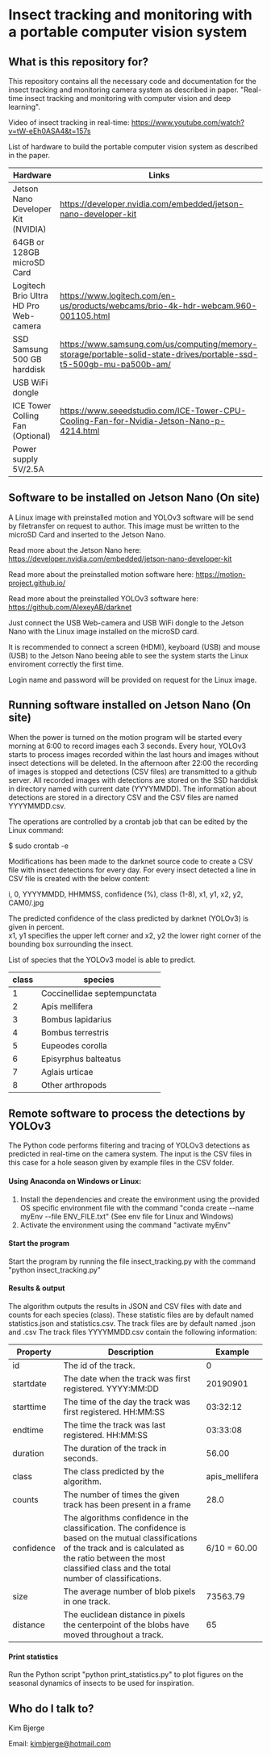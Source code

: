 # Insect tracking and monitoring with a portable computer vision system #

## What is this repository for? ##

This repository contains all the necessary code and documentation for the insect tracking and monitoring camera system as described in paper.
"Real-time insect tracking and monitoring with computer vision and deep learning".

Video of insect tracking in real-time: https://www.youtube.com/watch?v=tW-eEh0ASA4&t=157s

List of hardware to build the portable computer vision system as described in the paper.

| Hardware                                | Links                                                           |
|-----------------------------------------|------------------------------------------------------------------  |
| Jetson Nano Developer Kit (NVIDIA)      | https://developer.nvidia.com/embedded/jetson-nano-developer-kit |
| 64GB or 128GB microSD Card              | |
| Logitech Brio Ultra HD Pro Web-camera   | https://www.logitech.com/en-us/products/webcams/brio-4k-hdr-webcam.960-001105.html |
| SSD Samsung 500 GB harddisk             | https://www.samsung.com/us/computing/memory-storage/portable-solid-state-drives/portable-ssd-t5-500gb-mu-pa500b-am/ |
| USB WiFi dongle                         | |
| ICE Tower Colling Fan (Optional)        | https://www.seeedstudio.com/ICE-Tower-CPU-Cooling-Fan-for-Nvidia-Jetson-Nano-p-4214.html |
| Power supply 5V/2.5A                    | |


## Software to be installed on Jetson Nano (On site)

A Linux image with preinstalled motion and YOLOv3 software will be send by filetransfer on request to author.
This image must be written to the microSD Card and inserted to the Jetson Nano. 

Read more about the Jetson Nano here:
https://developer.nvidia.com/embedded/jetson-nano-developer-kit

Read more about the preinstalled motion software here:
https://motion-project.github.io/

Read more about the preinstalled YOLOv3 software here:
https://github.com/AlexeyAB/darknet

Just connect the USB Web-camera and USB WiFi dongle to the Jetson Nano with the Linux image installed on the microSD card.

It is recommended to connect a screen (HDMI), keyboard (USB) and mouse (USB) to the Jetson Nano beeing able 
to see the system starts the Linux enviroment correctly the first time.

Login name and password will be provided on request for the Linux image.

## Running software installed on Jetson Nano (On site)

When the power is turned on the motion program will be started every morning at 6:00 to record images each 3 seconds.
Every hour, YOLOv3 starts to process images recorded within the last hours and images without insect detections will be deleted.
In the afternoon after 22:00 the recording of images is stopped and detections (CSV files) are transmitted to a github server.
All recorded images with detections are stored on the SSD harddisk in directory named with current date (YYYYMMDD).
The information about detections are stored in a directory CSV and the CSV files are named YYYYMMDD.csv.

The operations are controlled by a crontab job that can be edited by the Linux command:

$ sudo crontab -e

Modifications has been made to the darknet source code to create a CSV file with insect detections for every day.
For every insect detected a line in CSV file is created with the below content:

i, 0, YYYYMMDD, HHMMSS, confidence (%), class (1-8), x1, y1, x2, y2, CAM0/<imagefilename>.jpg

The predicted confidence of the class predicted by darknet (YOLOv3) is given in percent.  
x1, y1 specifies the upper left corner and x2, y2 the lower right corner of the bounding box surrounding the insect.

List of species that the YOLOv3 model is able to predict. 

| class | species                         |
|-------|---------------------------------|
|  1	  | Coccinellidae septempunctata    |
|  2	  | Apis mellifera                  |   
|  3	  | Bombus lapidarius               |
|  4	  | Bombus terrestris               |
|  5	  | Eupeodes corolla                |
|  6	  | Episyrphus balteatus            |
|  7	  | Aglais urticae                  |
|  8	  | Other arthropods                |


## Remote software to process the detections by YOLOv3

The Python code performs filtering and tracing of YOLOv3 detections as predicted in real-time on the camera system.
The input is the CSV files in this case for a hole season given by example files in the CSV folder. 

#### Using Anaconda on Windows or Linux: ####
1. Install the dependencies and create the environment using the provided OS specific environment file with the command "conda create --name myEnv --file ENV_FILE.txt" (See env file for Linux and Windows)
2. Activate the environment using the command "activate myEnv"

#### Start the program ####
Start the program by running the file insect_tracking.py with the command "python insect_tracking.py"

#### Results & output ####
The algorithm outputs the results in JSON and CSV files with date and counts for each species (class).
These statistic files are by default named statistics.json and statistics.csv. The track files are by default named <DirectoryName>.json and <DirectoryName>.csv
The track files YYYYMMDD.csv contain the following information:

| Property | Description | Example |
|--------------|----------|----------|
| id | The id of the track. | 0 |
| startdate | The date when the track was first registered. YYYY:MM:DD | 20190901 |
| starttime  | The time of the day the track was first registered. HH:MM:SS | 03:32:12 |
| endtime | The time the track was last registered. HH:MM:SS | 03:33:08 |
| duration | The duration of the track in seconds. | 56.00 |
| class | The class predicted by the algorithm. | apis_mellifera|
| counts | The number of times the given track has been present in a frame | 28.0 |
| confidence | The algorithms confidence in the classification. The confidence is based on the mutual classifications of the track and is calculated as the ratio between the most classified class and the total number of classifications. | 6/10 = 60.00 |
| size | The average number of blob pixels in one track. | 73563.79 |
| distance | The euclidean distance in pixels the centerpoint of the blobs have moved throughout a track. | 65 | 

#### Print statistics ####
Run the Python script "python print_statistics.py" to plot figures on the seasonal dynamics of insects to be used for inspiration.
  
## Who do I talk to? ##
Kim Bjerge

Email: kimbjerge@hotmail.com
